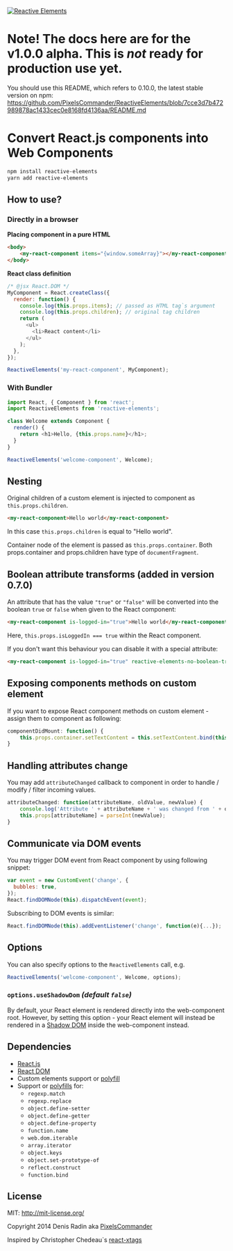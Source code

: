 <a href="http://pixelscommander.com/polygon/reactive-elements/example/#.U0LMA62Sy7o">
    <img alt="Reactive Elements" src="http://pixelscommander.com/polygon/reactive-elements/assets/logo-reactive-elements-small.png"/>
</a>

# Note! The docs here are for the v1.0.0 alpha. This is _not_ ready for production use yet.

You should use this README, which refers to 0.10.0, the latest stable version on npm: https://github.com/PixelsCommander/ReactiveElements/blob/7cce3d7b472989878ac1433cec0e8168fd4136aa/README.md



# Convert React.js components into Web Components

```sh
npm install reactive-elements
yarn add reactive-elements
```

## How to use?

### Directly in a browser

**Placing component in a pure HTML**

```html
<body>
	<my-react-component items="{window.someArray}"></my-react-component>
</body>
```

**React class definition**

```js
/* @jsx React.DOM */
MyComponent = React.createClass({
  render: function() {
    console.log(this.props.items); // passed as HTML tag`s argument
    console.log(this.props.children); // original tag children
    return (
      <ul>
        <li>React content</li>
      </ul>
    );
  },
});

ReactiveElements('my-react-component', MyComponent);
```

### With Bundler

```js
import React, { Component } from 'react';
import ReactiveElements from 'reactive-elements';

class Welcome extends Component {
  render() {
    return <h1>Hello, {this.props.name}</h1>;
  }
}

ReactiveElements('welcome-component', Welcome);
```

## Nesting

Original children of a custom element is injected to component as
`this.props.children`.

```html
<my-react-component>Hello world</my-react-component>
```

In this case `this.props.children` is equal to "Hello world".

Container node of the element is passed as `this.props.container`. Both
props.container and props.children have type of `documentFragment`.

## Boolean attribute transforms (added in version 0.7.0)

An attribute that has the value `"true"` or `"false"` will be converted into the
boolean `true` or `false` when given to the React component:

```html
<my-react-component is-logged-in="true">Hello world</my-react-component>
```

Here, `this.props.isLoggedIn === true` within the React component.

If you don't want this behaviour you can disable it with a special attribute:

```html
<my-react-component is-logged-in="true" reactive-elements-no-boolean-transform>Hello world</my-react-component>
```

## Exposing components methods on custom element

If you want to expose React component methods on custom element - assign them to
component as following:

```js
componentDidMount: function() {
    this.props.container.setTextContent = this.setTextContent.bind(this);
}
```

## Handling attributes change

You may add `attributeChanged` callback to component in order to handle / modify
/ filter incoming values.

```js
attributeChanged: function(attributeName, oldValue, newValue) {
    console.log('Attribute ' + attributeName + ' was changed from ' + oldValue + ' to ' + newValue);
    this.props[attributeName] = parseInt(newValue);
}
```

## Communicate via DOM events

You may trigger DOM event from React component by using following snippet:

```js
var event = new CustomEvent('change', {
  bubbles: true,
});
React.findDOMNode(this).dispatchEvent(event);
```

Subscribing to DOM events is similar:

```js
React.findDOMNode(this).addEventListener('change', function(e){...});
```

## Options

You can also specify options to the `ReactiveElements` call, e.g.

```js
ReactiveElements('welcome-component', Welcome, options);
```

### `options.useShadowDom` _(default `false`)_

By default, your React element is rendered directly into the web-component root. However, by setting this option - your React element will instead be rendered in a [Shadow DOM](https://developer.mozilla.org/en-US/docs/Web/Web_Components/Using_shadow_DOM) inside the web-component instead.

## Dependencies

- [React.js](https://github.com/facebook/react)
- [React DOM](https://github.com/facebook/react)
- Custom elements support or
  [polyfill](https://github.com/WebComponents/webcomponentsjs)
- Support or [polyfills](https://github.com/zloirock/core-js) for:
  - `regexp.match`
  - `regexp.replace`
  - `object.define-setter`
  - `object.define-getter`
  - `object.define-property`
  - `function.name`
  - `web.dom.iterable`
  - `array.iterator`
  - `object.keys`
  - `object.set-prototype-of`
  - `reflect.construct`
  - `function.bind`

## License

MIT: http://mit-license.org/

Copyright 2014 Denis Radin aka [PixelsCommander](http://pixelscommander.com)

Inspired by Christopher Chedeau`s
[react-xtags](http://github.com/vjeux/react-xtags/)
